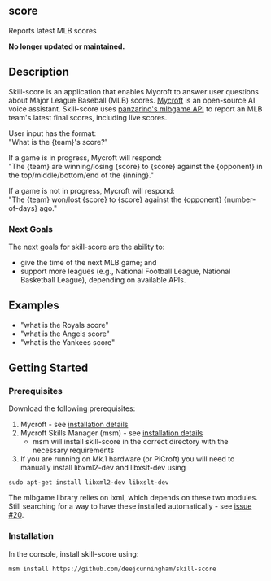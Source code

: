 ## score
Reports latest MLB scores

**No longer updated or maintained.**

## Description 
Skill-score is an application that enables Mycroft to answer user questions about Major League Baseball (MLB) scores. [Mycroft](https://mycroft.ai) is an open-source AI voice assistant. Skill-score uses [panzarino's mlbgame API](https://github.com/panzarino/mlbgame) to report an MLB team's latest final scores, including live scores. 

User input has the format:
<br />"What is the {team}'s score?"

If a game is in progress, Mycroft will respond:
<br />"The {team} are winning/losing {score} to {score} against the {opponent} in the top/middle/bottom/end of the {inning}."

If a game is not in progress, Mycroft will respond:
<br />"The {team} won/lost {score} to {score} against the {opponent} {number-of-days} ago."

### Next Goals

The next goals for skill-score are the ability to: 
* give the time of the next MLB game; and
* support more leagues (e.g., National Football League, National Basketball League), depending on available APIs.

## Examples 
* "what is the Royals score"
* "what is the Angels score"
* "what is the Yankees score"

## Getting Started

### Prerequisites
Download the following prerequisites:
1. Mycroft - see [installation details](https://mycroft.ai/get-mycroft/)
2. Mycroft Skills Manager (msm) - see [installation details](https://github.com/MycroftAI/mycroft-skills-manager)
    - msm will install skill-score in the correct directory with the necessary requirements
3. If you are running on Mk.1 hardware (or PiCroft) you will need to manually install libxml2-dev and libxslt-dev using
~~~
sudo apt-get install libxml2-dev libxslt-dev
~~~
The mlbgame library relies on lxml, which depends on these two modules. Still searching for a way to have these installed automatically - see [issue #20](https://github.com/deejcunningham/skill-score/issues/20).

### Installation
In the console, install skill-score using:
~~~
msm install https://github.com/deejcunningham/skill-score
~~~
